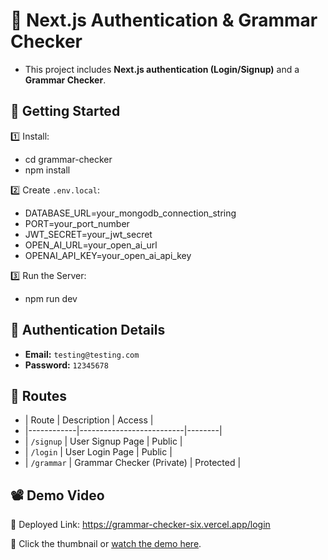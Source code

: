 # 🚀 Next.js Authentication & Grammar Checker

- This project includes **Next.js authentication (Login/Signup)** and a **Grammar Checker**.

## 🔧 Getting Started

1️⃣ Install:

- cd grammar-checker
- npm install

2️⃣ Create `.env.local`:

- DATABASE_URL=your_mongodb_connection_string
- PORT=your_port_number
- JWT_SECRET=your_jwt_secret
- OPEN_AI_URL=your_open_ai_url
- OPENAI_API_KEY=your_open_ai_api_key

3️⃣ Run the Server:
- npm run dev

## 🔐 Authentication Details
- **Email:** `testing@testing.com`
- **Password:** `12345678`

## 🚦 Routes
- | Route | Description | Access |
- |------------|--------------------------|--------|
- | `/signup` | User Signup Page | Public |
- | `/login` | User Login Page | Public |
- | `/grammar` | Grammar Checker (Private) | Protected |

## 📽️ Demo Video
🔹 Deployed Link: https://grammar-checker-six.vercel.app/login

🔹 Click the thumbnail or [watch the demo here](https://streamable.com/rc3kna).
